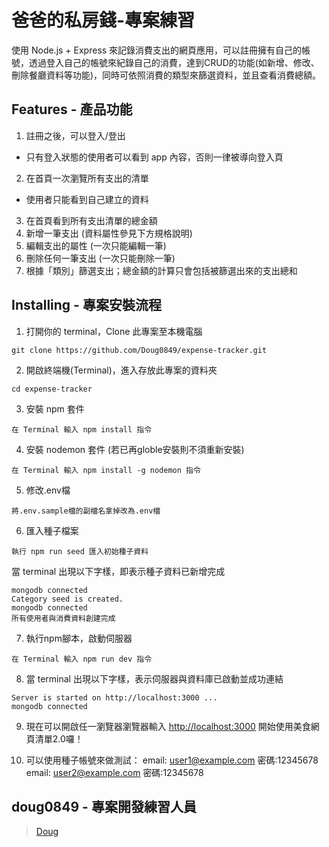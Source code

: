 # 爸爸的私房錢-專案練習

使用 Node.js + Express 來記錄消費支出的網頁應用，可以註冊擁有自己的帳號，透過登入自己的帳號來紀錄自己的消費，達到CRUD的功能(如新增、修改、刪除餐廳資料等功能)，同時可依照消費的類型來篩選資料，並且查看消費總額。

## Features - 產品功能

1. 註冊之後，可以登入/登出
  - 只有登入狀態的使用者可以看到 app 內容，否則一律被導向登入頁
2. 在首頁一次瀏覽所有支出的清單
  - 使用者只能看到自己建立的資料
3. 在首頁看到所有支出清單的總金額
4. 新增一筆支出 (資料屬性參見下方規格說明)
5. 編輯支出的屬性 (一次只能編輯一筆)
6. 刪除任何一筆支出 (一次只能刪除一筆)
7. 根據「類別」篩選支出；總金額的計算只會包括被篩選出來的支出總和

## Installing - 專案安裝流程

1. 打開你的 terminal，Clone 此專案至本機電腦

```
git clone https://github.com/Doug0849/expense-tracker.git
```

2. 開啟終端機(Terminal)，進入存放此專案的資料夾

```
cd expense-tracker
```

3. 安裝 npm 套件

```
在 Terminal 輸入 npm install 指令
```

4. 安裝 nodemon 套件 (若已再globle安裝則不須重新安裝)

```
在 Terminal 輸入 npm install -g nodemon 指令
```

5. 修改.env檔
```
將.env.sample檔的副檔名拿掉改為.env檔
```

6. 匯入種子檔案

```
執行 npm run seed 匯入初始種子資料
```

當 terminal 出現以下字樣，即表示種子資料已新增完成

```
mongodb connected
Category seed is created.
mongodb connected
所有使用者與消費資料創建完成
```

7. 執行npm腳本，啟動伺服器

```
在 Terminal 輸入 npm run dev 指令
```

8. 當 terminal 出現以下字樣，表示伺服器與資料庫已啟動並成功連結

```
Server is started on http://localhost:3000 ...
mongodb connected
```

9. 現在可以開啟任一瀏覽器瀏覽器輸入 [http://localhost:3000](http://localhost:3000) 開始使用美食網頁清單2.0囉！

10. 可以使用種子帳號來做測試：
  email: user1@example.com 密碼:12345678
  email: user2@example.com 密碼:12345678

## doug0849 - 專案開發練習人員
> [Doug](https://github.com/doug0849)
